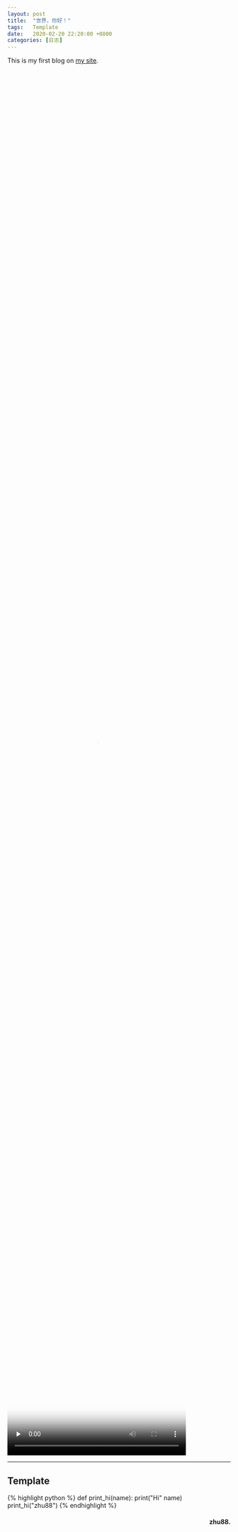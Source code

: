 ```yaml
---
layout:	post
title:	"世界，你好！"
tags:	Template
date:	2020-02-20 22:20:00 +0800
categories:	[日志] 
---
```


<style>
video {object-fit:fill; width:80%; height:80%;}
</style>

This is my first blog on [my site](http://zhubb.com/).

<video id="video" controls="controls" preload="none" poster="/assets/imgs/video.jpg">
      <source id="mp4" src="http://www.zhu88.net/file/XiangSi.mp4" type="video/mp4"></video>

---

## Template

{% highlight python %}
def print_hi(name):
   print("Hi" name)
print_hi("zhu88")
{% endhighlight %}



<h4 align = "right">zhu88.</h4>

